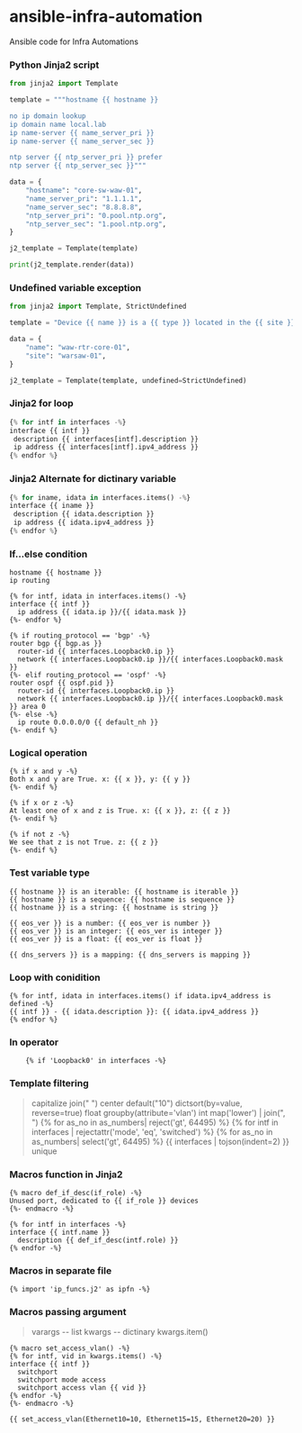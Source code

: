 # ansible-infra-automation
Ansible code for Infra Automations

### Python Jinja2 script

```python
from jinja2 import Template

template = """hostname {{ hostname }}

no ip domain lookup
ip domain name local.lab
ip name-server {{ name_server_pri }}
ip name-server {{ name_server_sec }}

ntp server {{ ntp_server_pri }} prefer
ntp server {{ ntp_server_sec }}"""

data = {
    "hostname": "core-sw-waw-01",
    "name_server_pri": "1.1.1.1",
    "name_server_sec": "8.8.8.8",
    "ntp_server_pri": "0.pool.ntp.org",
    "ntp_server_sec": "1.pool.ntp.org",
}

j2_template = Template(template)

print(j2_template.render(data))
```

### Undefined variable exception
```python
from jinja2 import Template, StrictUndefined

template = "Device {{ name }} is a {{ type }} located in the {{ site }} datacenter."

data = {
    "name": "waw-rtr-core-01",
    "site": "warsaw-01",
}

j2_template = Template(template, undefined=StrictUndefined)
```

### Jinja2 for loop
```python
{% for intf in interfaces -%}
interface {{ intf }}
 description {{ interfaces[intf].description }}
 ip address {{ interfaces[intf].ipv4_address }}
{% endfor %}
```

### Jinja2 Alternate for dictinary variable
```python
{% for iname, idata in interfaces.items() -%}
interface {{ iname }}
 description {{ idata.description }}
 ip address {{ idata.ipv4_address }}
{% endfor %}
```

### If...else condition 
```jinja2
hostname {{ hostname }}
ip routing

{% for intf, idata in interfaces.items() -%}
interface {{ intf }}
  ip address {{ idata.ip }}/{{ idata.mask }}
{%- endfor %}

{% if routing_protocol == 'bgp' -%}
router bgp {{ bgp.as }}
  router-id {{ interfaces.Loopback0.ip }}
  network {{ interfaces.Loopback0.ip }}/{{ interfaces.Loopback0.mask }}
{%- elif routing_protocol == 'ospf' -%}
router ospf {{ ospf.pid }}
  router-id {{ interfaces.Loopback0.ip }}
  network {{ interfaces.Loopback0.ip }}/{{ interfaces.Loopback0.mask }} area 0
{%- else -%}
  ip route 0.0.0.0/0 {{ default_nh }}
{%- endif %}
```

### Logical operation 
```jinja2
{% if x and y -%}
Both x and y are True. x: {{ x }}, y: {{ y }}
{%- endif %}

{% if x or z -%}
At least one of x and z is True. x: {{ x }}, z: {{ z }}
{%- endif %}

{% if not z -%}
We see that z is not True. z: {{ z }}
{%- endif %}
```
### Test variable type
```jinja2
{{ hostname }} is an iterable: {{ hostname is iterable }}
{{ hostname }} is a sequence: {{ hostname is sequence }}
{{ hostname }} is a string: {{ hostname is string }}

{{ eos_ver }} is a number: {{ eos_ver is number }}
{{ eos_ver }} is an integer: {{ eos_ver is integer }}
{{ eos_ver }} is a float: {{ eos_ver is float }}

{{ dns_servers }} is a mapping: {{ dns_servers is mapping }}
```

### Loop with conidition 
```jinja2
{% for intf, idata in interfaces.items() if idata.ipv4_address is defined -%}
{{ intf }} - {{ idata.description }}: {{ idata.ipv4_address }}
{% endfor %}
```

### In operator
```jinja2
    {% if 'Loopback0' in interfaces -%}
```

### Template filtering

> capitalize
> join(" ")
> center
> default("10")
> dictsort(by=value, reverse=true)
> float 
> groupby(attribute='vlan')
> int
> map('lower') | join(", ")
> {% for as_no in as_numbers| reject('gt', 64495) %}
> {% for intf in interfaces | rejectattr('mode', 'eq', 'switched') %}
> {% for as_no in as_numbers| select('gt', 64495) %}
> {{ interfaces | tojson(indent=2) }}
> unique 

### Macros function in Jinja2
```jinja2
{% macro def_if_desc(if_role) -%}
Unused port, dedicated to {{ if_role }} devices
{%- endmacro -%}

{% for intf in interfaces -%}
interface {{ intf.name }}
  description {{ def_if_desc(intf.role) }}
{% endfor -%}
```

### Macros in separate file
```jinja2
{% import 'ip_funcs.j2' as ipfn -%}
```

### Macros passing argument
> varargs  -- list
> kwargs -- dictinary kwargs.item()

```jinja2
{% macro set_access_vlan() -%}
{% for intf, vid in kwargs.items() -%}
interface {{ intf }}
  switchport
  switchport mode access
  switchport access vlan {{ vid }}
{% endfor -%}
{%- endmacro -%}

{{ set_access_vlan(Ethernet10=10, Ethernet15=15, Ethernet20=20) }}
```